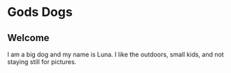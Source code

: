 # Gods Dogs

## Welcome
I am a big dog and my name is Luna. I like the outdoors, small kids, and not staying still for pictures. 

